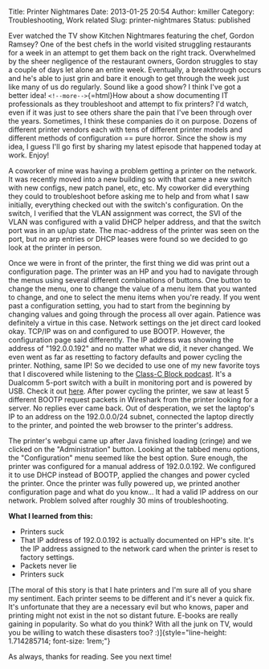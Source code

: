 Title: Printer Nightmares
Date: 2013-01-25 20:54
Author: kmiller
Category: Troubleshooting, Work related
Slug: printer-nightmares
Status: published

Ever watched the TV show Kitchen Nightmares featuring the chef, Gordon Ramsey? One of the best chefs in the world visited struggling restaurants for a week in an attempt to get them back on the right track. Overwhelmed by the sheer negligence of the restaurant owners, Gordon struggles to stay a couple of days let alone an entire week. Eventually, a breakthrough occurs and he's able to just grin and bare it enough to get through the week just like many of us do regularly. Sound like a good show? I think I've got a better idea! `<!--more-->`{=html}How about a show documenting IT professionals as they troubleshoot and attempt to fix printers? I'd watch, even if it was just to see others share the pain that I've been through over the years. Sometimes, I think these companies do it on purpose. Dozens of different printer vendors each with tens of different printer models and different methods of configuration == pure horror. Since the show is my idea, I guess I'll go first by sharing my latest episode that happened today at work. Enjoy!

A coworker of mine was having a problem getting a printer on the network. It was recently moved into a new building so with that came a new switch with new configs, new patch panel, etc, etc. My coworker did everything they could to troubleshoot before asking me to help and from what I saw initially, everything checked out with the switch's configuration. On the switch, I verified that the VLAN assignment was correct, the SVI of the VLAN was configured with a valid DHCP helper address, and that the switch port was in an up/up state. The mac-address of the printer was seen on the port, but no arp entries or DHCP leases were found so we decided to go look at the printer in person.

Once we were in front of the printer, the first thing we did was print out a configuration page. The printer was an HP and you had to navigate through the menus using several different combinations of buttons. One button to change the menu, one to change the value of a menu item that you wanted to change, and one to select the menu items when you're ready. If you went past a configuration setting, you had to start from the beginning by changing values and going through the process all over again. Patience was definitely a virtue in this case. Network settings on the jet direct card looked okay. TCP/IP was on and configured to use BOOTP. However, the configuration page said differently. The IP address was showing the address of "192.0.0.192" and no matter what we did, it never changed. We even went as far as resetting to factory defaults and power cycling the printer. Nothing, same IP! So we decided to use one of my new favorite toys that I discovered while listening to the [Class-C Block podcast](http://classcblock.com/). It's a Dualcomm 5-port switch with a built in monitoring port and is powered by USB. Check it out [here](http://www.dual-comm.com/port-mirroring-LAN_switch.htm). After power cycling the printer, we saw at least 5 different BOOTP request packets in Wireshark from the printer looking for a server. No replies ever came back. Out of desperation, we set the laptop's IP to an address on the 192.0.0.0/24 subnet, connected the laptop directly to the printer, and pointed the web browser to the printer's address.

The printer's webgui came up after Java finished loading (cringe) and we clicked on the "Administration" button. Looking at the tabbed menu options, the "Configuration" menu seemed like the best option. Sure enough, the printer was configured for a manual address of 192.0.0.192. We configured it to use DHCP instead of BOOTP, applied the changes and power cycled the printer. Once the printer was fully powered up, we printed another configuration page and what do you know... It had a valid IP address on our network. Problem solved after roughly 30 mins of troubleshooting.

**What I learned from this:**

-   Printers suck
-   That IP address of 192.0.0.192 is actually documented on HP's site. It's the IP address assigned to the network card when the printer is reset to factory settings.
-   Packets never lie
-   Printers suck

[The moral of this story is that I hate printers and I'm sure all of you share my sentiment. Each printer seems to be different and it's never a quick fix. It's unfortunate that they are a necessary evil but who knows, paper and printing might not exist in the not so distant future. E-books are really gaining in popularity. So what do you think? With all the junk on TV, would you be willing to watch these disasters too? :)]{style="line-height: 1.714285714; font-size: 1rem;"}

As always, thanks for reading. See you next time!
